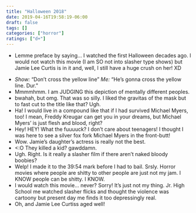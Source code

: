 ```yaml
---
title: "Halloween 2018"
date: 2019-04-16T19:58:19-06:00
draft: false
tags: []
categories: ["horror"]
ratings: ["d+"]
---
```


* Lemme preface by saying… I watched the first Halloween decades ago. I would not watch this movie (I am SO not into slasher type shows) but Jamie Lee Curtis is in it and, well, I still have a huge crush on her! XD
<!--more-->
* _Show:_ “Don’t cross the yellow line” _Me:_ “He’s gonna cross the yellow line. Dur."
* Mmmmhmm. I am JUDGING this depiction of mentally different peoples.
* bwahah, but omg. That was so silly. I liked the gravitas of the mask but to fast cut to the title like that? Ugh.
* Ha! I would live in a compound like that if I had survived Michael Myers, too! I mean, Freddy Kreugar can get you in your dreams, but Michael Myers’ is just flesh and blood, right?
* Hey! HEY! What the fuuuuck? I don’t care about teenagers! I thought I was here to see a silver fox fork Michael Myers in the front-butt!
* Wow. Jamie’s daughter’s actress is really not the best. 
* <:O They killed a kid? gawddamn.
* Ugh. Right. Is it really a slasher film if there aren’t naked bloody boobies?
* Welp! I made it to the 39:54 mark before I had to bail. Srsly. Horror movies where people are shitty to other people are just not my jam. I KNOW people can be shitty. I KNOW. 
* I would watch this movie… never? Sorry! It’s just not my thing. Jr. High School me watched slasher flicks and thought the violence was cartoony but present day me finds it too depressingly real.
* Oh, and Jamie Lee Curtiss aged well!
